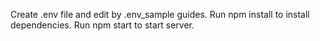 Create .env file and edit by .env_sample guides.
Run npm install to install dependencies.
Run npm start to start server.
